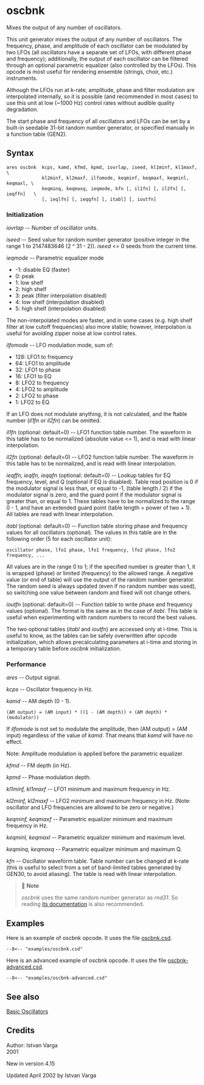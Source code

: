 <!--
id:oscbnk
category:Signal Generators:Basic Oscillators
-->
# oscbnk
Mixes the output of any number of oscillators.

This unit generator mixes the output of any number of oscillators. The frequency, phase, and amplitude of each oscillator can be modulated by two LFOs (all oscillators have a separate set of LFOs, with different phase and frequency); additionally, the output of each oscillator can be filtered through an optional parametric equalizer (also controlled by the LFOs).  This opcode is most useful for rendering ensemble (strings, choir, etc.) instruments.

Although the LFOs run at k-rate, amplitude, phase and filter modulation are interpolated internally, so it is possible (and recommended in most cases) to use this unit at low (~1000 Hz) control rates without audible quality degradation.

The start phase and frequency of all oscillators and LFOs can be set by a built-in seedable 31-bit random number generator, or specified manually in a function table (GEN2).

## Syntax
``` csound-orc
ares oscbnk  kcps, kamd, kfmd, kpmd, iovrlap, iseed, kl1minf, kl1maxf, \
             kl2minf, kl2maxf, ilfomode, keqminf, keqmaxf, keqminl, keqmaxl, \
             keqminq, keqmaxq, ieqmode, kfn [, il1fn] [, il2fn] [, ieqffn]   \
             [, ieqlfn] [, ieqqfn] [, itabl] [, ioutfn]
```

### Initialization

_iovrlap_ -- Number of oscillator units.

_iseed_ -- Seed value for random number generator (positive integer in the range 1 to 2147483646 (2 ^ 31 - 2)). _iseed_ &lt;= 0 seeds from the current time.

_ieqmode_ -- Parametric equalizer mode

* -1: disable EQ (faster)
* 0: peak
* 1: low shelf
* 2: high shelf
* 3: peak (filter interpolation disabled)
* 4: low shelf (interpolation disabled)
* 5: high shelf (interpolation disabled)

The non-interpolated modes are faster, and in some cases (e.g. high shelf filter at low cutoff frequencies) also more stable; however, interpolation is useful for avoiding <quote>zipper noise</quote> at low control rates.

_ilfomode_ -- LFO modulation mode, sum of:

* 128: LFO1 to frequency
* 64: LFO1 to amplitude
* 32: LFO1 to phase
* 16: LFO1 to EQ
* 8: LFO2 to frequency
* 4: LFO2 to amplitude
* 2: LFO2 to phase
* 1: LFO2 to EQ

If an LFO does not modulate anything, it is not calculated, and the ftable number (_il1fn_ or _il2fn_) can be omitted.

_il1fn_ (optional: default=0) -- LFO1 function table number. The waveform in this table has to be normalized (absolute value &lt;= 1), and is read with linear interpolation.

_il2fn_ (optional: default=0) -- LFO2 function table number. The waveform in this table has to be normalized, and is read with linear interpolation.

_ieqffn, ieqlfn, ieqqfn_ (optional: default=0) -- Lookup tables for EQ frequency, level, and Q (optional if EQ is disabled). Table read position is 0 if the modulator signal is less than, or equal to -1, (table length / 2) if the modulator signal is zero, and the guard point if the modulator signal is greater than, or equal to 1. These tables have to be normalized to the range 0 - 1, and have an extended guard point (table length = power of two + 1). All tables are read with linear interpolation.

_itabl_ (optional: default=0) -- Function table storing phase and frequency values for all oscillators (optional). The values in this table are in the following order (5 for each oscillator unit):

```
oscillator phase, lfo1 phase, lfo1 frequency, lfo2 phase, lfo2 frequency, ...
```

All values are in the range 0 to 1; if the specified number is greater than 1, it is wrapped (phase) or limited (frequency) to the allowed range. A negative value (or end of table) will use the output of the random number generator.  The random seed is always updated (even if no random number was used), so switching one value between random and fixed will not change others.

_ioutfn_ (optional: default=0) -- Function table to write phase and frequency values (optional). The format is the same as in the case of _itabl_. This table is useful when experimenting with random numbers to record the best values.

The two optional tables (_itabl_ and _ioutfn_) are accessed only at i-time. This is useful to know, as the tables can be safely overwritten after opcode initialization, which allows precalculating parameters at i-time and storing in a temporary table before _oscbnk_ initialization.

### Performance

_ares_ -- Output signal.

_kcps_ -- Oscillator frequency in Hz.

_kamd_ -- AM depth (0 - 1).

```
(AM output) = (AM input) * ((1 - (AM depth)) + (AM depth) * (modulator))
```

If _ilfomode_ is not set to modulate the amplitude, then (AM output) = (AM input) regardless of the value of _kamd_. That means that _kamd_ will have no effect.

Note: Amplitude modulation is applied before the parametric equalizer.

_kfmd_ -- FM depth (in Hz).

_kpmd_ -- Phase modulation depth.

_kl1minf, kl1maxf_ -- LFO1 minimum and maximum frequency in Hz.

_kl2minf, kl2maxf_ --  LFO2 minimum and maximum frequency in Hz. (Note: oscillator and LFO frequencies are allowed to be zero or negative.)

_keqminf, keqmaxf_ -- Parametric equalizer minimum and maximum frequency in Hz.

_keqminl, keqmaxl_ -- Parametric equalizer minimum and maximum level.

_keqminq, keqmaxq_ -- Parametric equalizer minimum and maximum Q.

_kfn_ -- Oscillator waveform table. Table number can be changed at k-rate (this is useful to select from a set of band-limited tables generated by GEN30, to avoid aliasing). The table is read with linear interpolation.

> :memo: **Note**<br>
>
> _oscbnk_ uses the same random number generator as _rnd31_. So reading [its documentation](../../opcodes/rnd31) is also recommended.
>

## Examples

Here is an example of oscbnk opcode. It uses the file [oscbnk.csd](../../examples/oscbnk.csd).

``` csound-orc title="Example of the oscbnk opcode." linenums="1"
--8<-- "examples/oscbnk.csd"
```

Here is an advanced example of oscbnk opcode. It uses the file [oscbnk-advanced.csd](../../examples/oscbnk-advanced.csd).

``` csound-orc title="Advanced example of the oscbnk opcode." linenums="1"
--8<-- "examples/oscbnk-advanced.csd"
```

## See also

[Basic Oscillators](../../siggen/basic)

## Credits

Author: Istvan Varga<br>
2001<br>

New in version 4.15

Updated April 2002 by Istvan Varga
